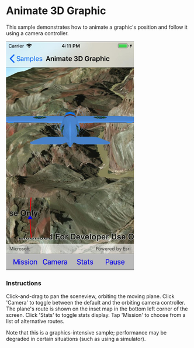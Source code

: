 # Animate 3D Graphic

This sample demonstrates how to animate a graphic's position and follow it using a camera controller.

<img src="Animate3DGraphic.jpg" width="350"/>

### Instructions

Click-and-drag to pan the sceneview, orbiting the moving plane. Click 'Camera' to toggle between the default and the orbiting camera controller.
The plane's route is shown on the inset map in the bottom left corner of the screen. Click 'Stats' to toggle stats display. Tap 'Mission' to choose from a list of alternative routes. 

Note that this is a graphics-intensive sample; performance may be degraded in certain situations (such as using a simulator).